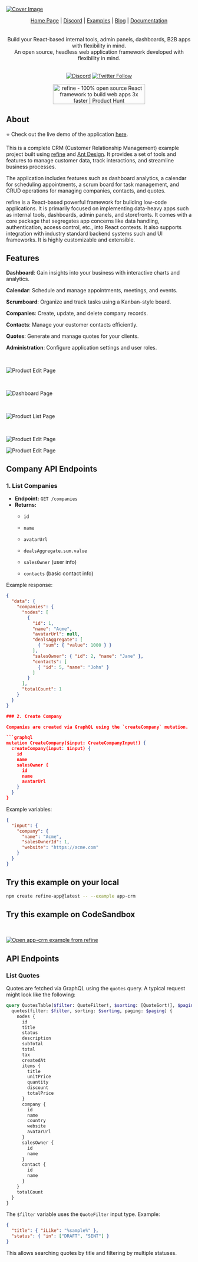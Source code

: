 [![Cover Image](https://refine.ams3.cdn.digitaloceanspaces.com/example-readmes/CRM/crm-readme-temp.png "Cover Image")](https://github.com/refinedev/refine)

<div align="center">
    <a href="https://refine.dev">Home Page</a> |
    <a href="https://discord.gg/refine">Discord</a> |
    <a href="https://refine.dev/examples/">Examples</a> |
    <a href="https://refine.dev/blog/">Blog</a> |
    <a href="https://refine.dev/docs/">Documentation</a>
</div>
</div>

<br />
<br />

<div align="center">Build your React-based internal tools, admin panels, dashboards, B2B apps with flexibility in mind.<br>An open source, headless web application framework developed with flexibility in mind.

<br />
<br />

[![Discord](https://img.shields.io/discord/837692625737613362.svg?label=&logo=discord&logoColor=ffffff&color=7389D8&labelColor=6A7EC2)](https://discord.gg/refine)
[![Twitter Follow](https://img.shields.io/twitter/follow/refine_dev?style=social)](https://twitter.com/refine_dev)

<a href="https://www.producthunt.com/posts/refine-3?utm_source=badge-top-post-badge&utm_medium=badge&utm_souce=badge-refine&#0045;3" target="_blank"><img src="https://api.producthunt.com/widgets/embed-image/v1/top-post-badge.svg?post_id=362220&theme=light&period=daily" alt="refine - 100&#0037;&#0032;open&#0032;source&#0032;React&#0032;framework&#0032;to&#0032;build&#0032;web&#0032;apps&#0032;3x&#0032;faster | Product Hunt" style="width: 250px; height: 54px;" width="250" height="54" /></a>

</div>

## About

⭐ Check out the live demo of the application [here](https://example.crm.refine.dev/).

This is a complete CRM (Customer Relationship Management) example project built using [refine](https://refine.dev/) and [Ant Design](https://ant.design/). It provides a set of tools and features to manage customer data, track interactions, and streamline business processes.

The application includes features such as dashboard analytics, a calendar for scheduling appointments, a scrum board for task management, and CRUD operations for managing companies, contacts, and quotes.

refine is a React-based powerful framework for building low-code applications. It is primarily focused on implementing data-heavy apps such as internal tools, dashboards, admin panels, and storefronts. It comes with a core package that segregates app concerns like data handling, authentication, access control, etc., into React contexts. It also supports integration with industry standard backend systems such and UI frameworks. It is highly customizable and extensible.

## Features

**Dashboard**: Gain insights into your business with interactive charts and analytics.

**Calendar**: Schedule and manage appointments, meetings, and events.

**Scrumboard**: Organize and track tasks using a Kanban-style board.

**Companies**: Create, update, and delete company records.

**Contacts**: Manage your customer contacts efficiently.

**Quotes**: Generate and manage quotes for your clients.

**Administration**: Configure application settings and user roles.

<br>

![Product Edit Page](https://refine.ams3.cdn.digitaloceanspaces.com/example-readmes/dashboard.png "Product Edit Page")

<br>

![Dashboard Page](https://refine.ams3.cdn.digitaloceanspaces.com/example-readmes/companies.png "Dashboard Page")

<br>

![Product List Page](https://refine.ams3.cdn.digitaloceanspaces.com/example-readmes/contacts.png "Product List Page")

<br>

![Product Edit Page](https://refine.ams3.cdn.digitaloceanspaces.com/example-readmes/sales-pipeline.png "Product Edit Page")
<br>

![Product Edit Page](https://refine.ams3.cdn.digitaloceanspaces.com/example-readmes/login.png "Product Edit Page")

## Company API Endpoints

### 1. List Companies

- **Endpoint:** `GET /companies`
- **Returns:**
  - `id`
  - `name`
  - `avatarUrl`
  - `dealsAggregate.sum.value`

  - `salesOwner` (user info)
  - `contacts` (basic contact info)

Example response:

```json
{
  "data": {
    "companies": {
      "nodes": [
        {
          "id": 1,
          "name": "Acme",
          "avatarUrl": null,
          "dealsAggregate": [
            { "sum": { "value": 1000 } }
          ],
          "salesOwner": { "id": 2, "name": "Jane" },
          "contacts": [
            { "id": 5, "name": "John" }
          ]
        }
      ],
      "totalCount": 1
    }
  }
}

### 2. Create Company

Companies are created via GraphQL using the `createCompany` mutation.

```graphql
mutation CreateCompany($input: CreateCompanyInput!) {
  createCompany(input: $input) {
    id
    name
    salesOwner {
      id
      name
      avatarUrl
    }
  }
}
```

Example variables:

```json
{
  "input": {
    "company": {
      "name": "Acme",
      "salesOwnerId": 1,
      "website": "https://acme.com"
    }
  }
}
```


## Try this example on your local

```bash
npm create refine-app@latest -- --example app-crm
```

## Try this example on CodeSandbox

<br/>

[![Open app-crm example from refine](https://codesandbox.io/static/img/play-codesandbox.svg)](https://codesandbox.io/embed/github/refinedev/refine/tree/master/examples/app-crm?view=preview&theme=dark&codemirror=1)

## API Endpoints

### List Quotes


Quotes are fetched via GraphQL using the `quotes` query. A typical request
might look like the following:

```graphql
query QuotesTable($filter: QuoteFilter!, $sorting: [QuoteSort!], $paging: OffsetPaging!) {
  quotes(filter: $filter, sorting: $sorting, paging: $paging) {
    nodes {
      id
      title
      status
      description
      subTotal
      total
      tax
      createdAt
      items {
        title
        unitPrice
        quantity
        discount
        totalPrice
      }
      company {
        id
        name
        country
        website
        avatarUrl
      }
      salesOwner {
        id
        name
      }
      contact {
        id
        name
      }
    }
    totalCount
  }
}
```

The `$filter` variable uses the `QuoteFilter` input type. Example:

```json
{
  "title": { "iLike": "%sample%" },
  "status": { "in": ["DRAFT", "SENT"] }
}
```

This allows searching quotes by title and filtering by multiple statuses.

